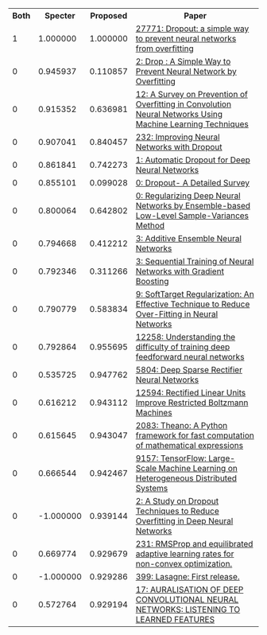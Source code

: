 <html><table><tr>
<th>Both</th>
<th>Specter</th>
<th>Proposed</th>
<th>Paper</th>
</tr>
<tr>
<td>1</td>
<td>1.000000</td>
<td>1.000000</td>
<td><a href="https://www.semanticscholar.org/paper/34f25a8704614163c4095b3ee2fc969b60de4698">27771: Dropout: a simple way to prevent neural networks from overfitting</a></td>
</tr>
<tr>
<td>0</td>
<td>0.945937</td>
<td>0.110857</td>
<td><a href="https://www.semanticscholar.org/paper/2d0decf3151c68f9037aed9bf4a89f3be5beb84c">2: Drop : A Simple Way to Prevent Neural Network by Overfitting</a></td>
</tr>
<tr>
<td>0</td>
<td>0.915352</td>
<td>0.636981</td>
<td><a href="https://www.semanticscholar.org/paper/793e0f5211108c65b23bdd08f8b9cfe4155157a0">12: A Survey on Prevention of Overfitting in Convolution Neural Networks Using Machine Learning Techniques</a></td>
</tr>
<tr>
<td>0</td>
<td>0.907041</td>
<td>0.840457</td>
<td><a href="https://www.semanticscholar.org/paper/5d5d4f49d6443c8529a6f5ebef5c499d47a869da">232: Improving Neural Networks with Dropout</a></td>
</tr>
<tr>
<td>0</td>
<td>0.861841</td>
<td>0.742273</td>
<td><a href="https://www.semanticscholar.org/paper/15f446ad6d335b48060614aa297e57b23b6e9a5c">1: Automatic Dropout for Deep Neural Networks</a></td>
</tr>
<tr>
<td>0</td>
<td>0.855101</td>
<td>0.099028</td>
<td><a href="https://www.semanticscholar.org/paper/ca019b31bda7e17e5263c700a4091d60e8f82f0f">0: Dropout- A Detailed Survey</a></td>
</tr>
<tr>
<td>0</td>
<td>0.800064</td>
<td>0.642802</td>
<td><a href="https://www.semanticscholar.org/paper/d851038005a3e057ec7839e58a5448c8f895b8e3">0: Regularizing Deep Neural Networks by Ensemble-based Low-Level Sample-Variances Method</a></td>
</tr>
<tr>
<td>0</td>
<td>0.794668</td>
<td>0.412212</td>
<td><a href="https://www.semanticscholar.org/paper/12a630e7e0e1cf44602810a04936e18f988bc167">3: Additive Ensemble Neural Networks</a></td>
</tr>
<tr>
<td>0</td>
<td>0.792346</td>
<td>0.311266</td>
<td><a href="https://www.semanticscholar.org/paper/2efd454b0e8bde68598ede62415d85068e8d4d24">3: Sequential Training of Neural Networks with Gradient Boosting</a></td>
</tr>
<tr>
<td>0</td>
<td>0.790779</td>
<td>0.583834</td>
<td><a href="https://www.semanticscholar.org/paper/83438a7392ff70a80fffa5d04f5937df36abca68">9: SoftTarget Regularization: An Effective Technique to Reduce Over-Fitting in Neural Networks</a></td>
</tr>
<tr>
<td>0</td>
<td>0.792864</td>
<td>0.955695</td>
<td><a href="https://www.semanticscholar.org/paper/b71ac1e9fb49420d13e084ac67254a0bbd40f83f">12258: Understanding the difficulty of training deep feedforward neural networks</a></td>
</tr>
<tr>
<td>0</td>
<td>0.535725</td>
<td>0.947762</td>
<td><a href="https://www.semanticscholar.org/paper/67107f78a84bdb2411053cb54e94fa226eea6d8e">5804: Deep Sparse Rectifier Neural Networks</a></td>
</tr>
<tr>
<td>0</td>
<td>0.616212</td>
<td>0.943112</td>
<td><a href="https://www.semanticscholar.org/paper/a538b05ebb01a40323997629e171c91aa28b8e2f">12594: Rectified Linear Units Improve Restricted Boltzmann Machines</a></td>
</tr>
<tr>
<td>0</td>
<td>0.615645</td>
<td>0.943047</td>
<td><a href="https://www.semanticscholar.org/paper/6b570069f14c7588e066f7138e1f21af59d62e61">2083: Theano: A Python framework for fast computation of mathematical expressions</a></td>
</tr>
<tr>
<td>0</td>
<td>0.666544</td>
<td>0.942467</td>
<td><a href="https://www.semanticscholar.org/paper/9c9d7247f8c51ec5a02b0d911d1d7b9e8160495d">9157: TensorFlow: Large-Scale Machine Learning on Heterogeneous Distributed Systems</a></td>
</tr>
<tr>
<td>0</td>
<td>-1.000000</td>
<td>0.939144</td>
<td><a href="https://www.semanticscholar.org/paper/96ca450bedf5c0be78c93e14aa92d2da6a223971">2: A Study on Dropout Techniques to Reduce Overfitting in Deep Neural Networks</a></td>
</tr>
<tr>
<td>0</td>
<td>0.669774</td>
<td>0.929679</td>
<td><a href="https://www.semanticscholar.org/paper/1bdf014c1bd613dbdc656e074379badc4ae492dc">231: RMSProp and equilibrated adaptive learning rates for non-convex optimization.</a></td>
</tr>
<tr>
<td>0</td>
<td>-1.000000</td>
<td>0.929286</td>
<td><a href="https://www.semanticscholar.org/paper/5ef5e2fa01f1b3b512786bf9f8e2c98f7557f4f9">399: Lasagne: First release.</a></td>
</tr>
<tr>
<td>0</td>
<td>0.572764</td>
<td>0.929194</td>
<td><a href="https://www.semanticscholar.org/paper/14a356b520cb7900e0a799e1c37f500944bf992b">17: AURALISATION OF DEEP CONVOLUTIONAL NEURAL NETWORKS: LISTENING TO LEARNED FEATURES</a></td>
</tr>
</table></html>
